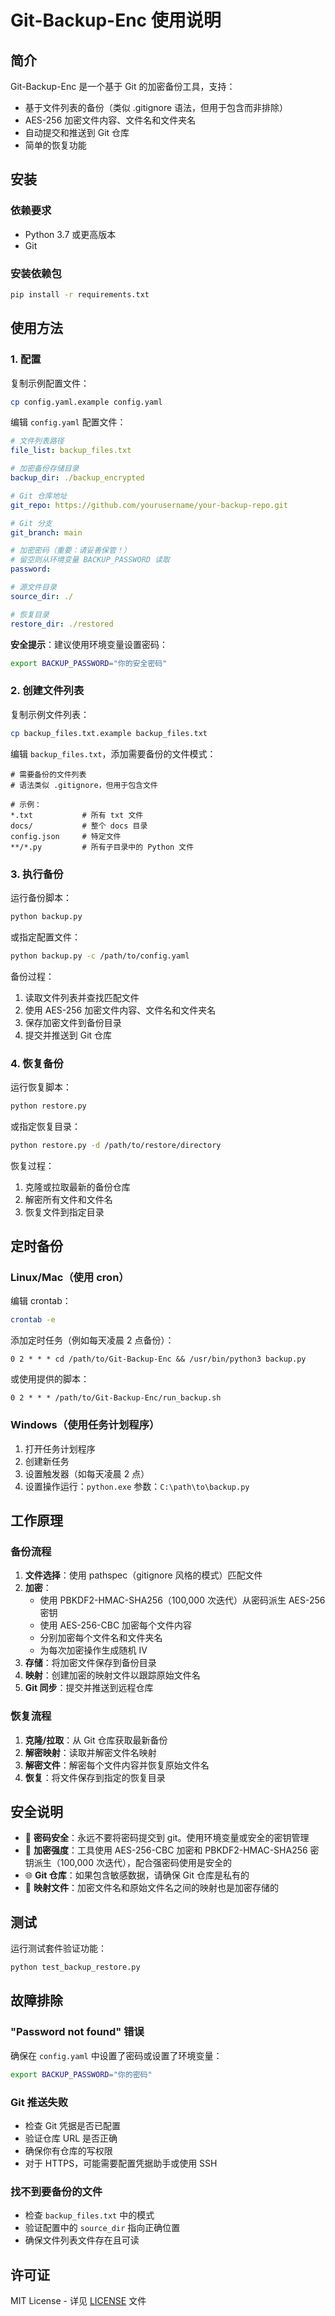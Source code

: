 # Git-Backup-Enc 使用说明

## 简介

Git-Backup-Enc 是一个基于 Git 的加密备份工具，支持：
- 基于文件列表的备份（类似 .gitignore 语法，但用于包含而非排除）
- AES-256 加密文件内容、文件名和文件夹名
- 自动提交和推送到 Git 仓库
- 简单的恢复功能

## 安装

### 依赖要求

- Python 3.7 或更高版本
- Git

### 安装依赖包

```bash
pip install -r requirements.txt
```

## 使用方法

### 1. 配置

复制示例配置文件：

```bash
cp config.yaml.example config.yaml
```

编辑 `config.yaml` 配置文件：

```yaml
# 文件列表路径
file_list: backup_files.txt

# 加密备份存储目录
backup_dir: ./backup_encrypted

# Git 仓库地址
git_repo: https://github.com/yourusername/your-backup-repo.git

# Git 分支
git_branch: main

# 加密密码（重要：请妥善保管！）
# 留空则从环境变量 BACKUP_PASSWORD 读取
password: 

# 源文件目录
source_dir: ./

# 恢复目录
restore_dir: ./restored
```

**安全提示**：建议使用环境变量设置密码：

```bash
export BACKUP_PASSWORD="你的安全密码"
```

### 2. 创建文件列表

复制示例文件列表：

```bash
cp backup_files.txt.example backup_files.txt
```

编辑 `backup_files.txt`，添加需要备份的文件模式：

```
# 需要备份的文件列表
# 语法类似 .gitignore，但用于包含文件

# 示例：
*.txt           # 所有 txt 文件
docs/           # 整个 docs 目录
config.json     # 特定文件
**/*.py         # 所有子目录中的 Python 文件
```

### 3. 执行备份

运行备份脚本：

```bash
python backup.py
```

或指定配置文件：

```bash
python backup.py -c /path/to/config.yaml
```

备份过程：
1. 读取文件列表并查找匹配文件
2. 使用 AES-256 加密文件内容、文件名和文件夹名
3. 保存加密文件到备份目录
4. 提交并推送到 Git 仓库

### 4. 恢复备份

运行恢复脚本：

```bash
python restore.py
```

或指定恢复目录：

```bash
python restore.py -d /path/to/restore/directory
```

恢复过程：
1. 克隆或拉取最新的备份仓库
2. 解密所有文件和文件名
3. 恢复文件到指定目录

## 定时备份

### Linux/Mac（使用 cron）

编辑 crontab：

```bash
crontab -e
```

添加定时任务（例如每天凌晨 2 点备份）：

```
0 2 * * * cd /path/to/Git-Backup-Enc && /usr/bin/python3 backup.py
```

或使用提供的脚本：

```
0 2 * * * /path/to/Git-Backup-Enc/run_backup.sh
```

### Windows（使用任务计划程序）

1. 打开任务计划程序
2. 创建新任务
3. 设置触发器（如每天凌晨 2 点）
4. 设置操作运行：`python.exe` 参数：`C:\path\to\backup.py`

## 工作原理

### 备份流程

1. **文件选择**：使用 pathspec（gitignore 风格的模式）匹配文件
2. **加密**：
   - 使用 PBKDF2-HMAC-SHA256（100,000 次迭代）从密码派生 AES-256 密钥
   - 使用 AES-256-CBC 加密每个文件内容
   - 分别加密每个文件名和文件夹名
   - 为每次加密操作生成随机 IV
3. **存储**：将加密文件保存到备份目录
4. **映射**：创建加密的映射文件以跟踪原始文件名
5. **Git 同步**：提交并推送到远程仓库

### 恢复流程

1. **克隆/拉取**：从 Git 仓库获取最新备份
2. **解密映射**：读取并解密文件名映射
3. **解密文件**：解密每个文件内容并恢复原始文件名
4. **恢复**：将文件保存到指定的恢复目录

## 安全说明

- 🔑 **密码安全**：永远不要将密码提交到 git。使用环境变量或安全的密钥管理
- 🔐 **加密强度**：工具使用 AES-256-CBC 加密和 PBKDF2-HMAC-SHA256 密钥派生（100,000 次迭代），配合强密码使用是安全的
- 🌐 **Git 仓库**：如果包含敏感数据，请确保 Git 仓库是私有的
- 📝 **映射文件**：加密文件名和原始文件名之间的映射也是加密存储的

## 测试

运行测试套件验证功能：

```bash
python test_backup_restore.py
```

## 故障排除

### "Password not found" 错误

确保在 `config.yaml` 中设置了密码或设置了环境变量：

```bash
export BACKUP_PASSWORD="你的密码"
```

### Git 推送失败

- 检查 Git 凭据是否已配置
- 验证仓库 URL 是否正确
- 确保你有仓库的写权限
- 对于 HTTPS，可能需要配置凭据助手或使用 SSH

### 找不到要备份的文件

- 检查 `backup_files.txt` 中的模式
- 验证配置中的 `source_dir` 指向正确位置
- 确保文件列表文件存在且可读

## 许可证

MIT License - 详见 [LICENSE](LICENSE) 文件
